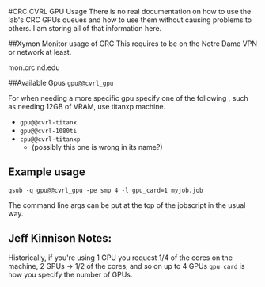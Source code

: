 #CRC CVRL GPU Usage
There is no real documentation on how to use the lab's CRC GPUs queues and how to use them without causing problems to others.
I am storing all of that information here.

##Xymon Monitor usage of CRC
This requires to be on the Notre Dame VPN or network at least.

mon.crc.nd.edu

##Available Gpus
`gpu@@cvrl_gpu`

For when needing a more specific gpu specify one of the following
, such as needing 12GB of VRAM, use titanxp machine.

- `gpu@@cvrl-titanx`
- `gpu@@cvrl-1080ti`
- `cpu@@cvrl-titanxp`
    - (possibly this one is wrong in its name?)


## Example usage
`qsub -q gpu@@cvrl_gpu -pe smp 4 -l gpu_card=1 myjob.job`

The command line args can be put at the top of the jobscript in the usual way.

## Jeff Kinnison Notes:
Historically, if you're using 1 GPU you request 1/4 of the cores on the machine, 2 GPUs -> 1/2 of the cores, and so on up to 4 GPUs
`gpu_card` is how you specify the number of GPUs.
